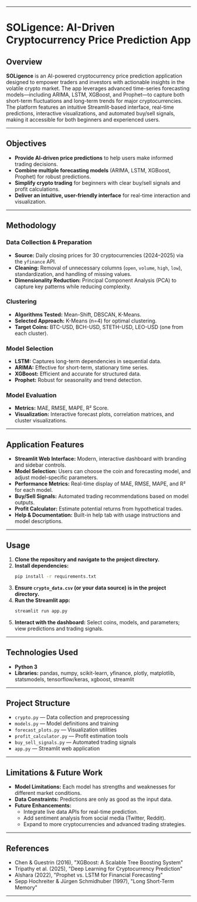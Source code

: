 
---

# SOLigence: AI-Driven Cryptocurrency Price Prediction App

## Overview

**SOLigence** is an AI-powered cryptocurrency price prediction application designed to empower traders and investors with actionable insights in the volatile crypto market. The app leverages advanced time-series forecasting models—including ARIMA, LSTM, XGBoost, and Prophet—to capture both short-term fluctuations and long-term trends for major cryptocurrencies. The platform features an intuitive Streamlit-based interface, real-time predictions, interactive visualizations, and automated buy/sell signals, making it accessible for both beginners and experienced users.

---

## Objectives

- **Provide AI-driven price predictions** to help users make informed trading decisions.
- **Combine multiple forecasting models** (ARIMA, LSTM, XGBoost, Prophet) for robust predictions.
- **Simplify crypto trading** for beginners with clear buy/sell signals and profit calculations.
- **Deliver an intuitive, user-friendly interface** for real-time interaction and visualization.

---

## Methodology

### Data Collection & Preparation

- **Source:** Daily closing prices for 30 cryptocurrencies (2024–2025) via the `yfinance` API.
- **Cleaning:** Removal of unnecessary columns (`open`, `volume`, `high`, `low`), standardization, and handling of missing values.
- **Dimensionality Reduction:** Principal Component Analysis (PCA) to capture key patterns while reducing complexity.

### Clustering

- **Algorithms Tested:** Mean-Shift, DBSCAN, K-Means.
- **Selected Approach:** K-Means (n=4) for optimal clustering.
- **Target Coins:** BTC-USD, BCH-USD, STETH-USD, LEO-USD (one from each cluster).

### Model Selection

- **LSTM:** Captures long-term dependencies in sequential data.
- **ARIMA:** Effective for short-term, stationary time series.
- **XGBoost:** Efficient and accurate for structured data.
- **Prophet:** Robust for seasonality and trend detection.

### Model Evaluation

- **Metrics:** MAE, RMSE, MAPE, R² Score.
- **Visualization:** Interactive forecast plots, correlation matrices, and cluster visualizations.

---

## Application Features

- **Streamlit Web Interface:** Modern, interactive dashboard with branding and sidebar controls.
- **Model Selection:** Users can choose the coin and forecasting model, and adjust model-specific parameters.
- **Performance Metrics:** Real-time display of MAE, RMSE, MAPE, and R² for each model.
- **Buy/Sell Signals:** Automated trading recommendations based on model outputs.
- **Profit Calculator:** Estimate potential returns from hypothetical trades.
- **Help & Documentation:** Built-in help tab with usage instructions and model descriptions.

---

## Usage

1. **Clone the repository and navigate to the project directory.**
2. **Install dependencies:**
   ```bash
   pip install -r requirements.txt
   ```
3. **Ensure `crypto_data.csv` (or your data source) is in the project directory.**
4. **Run the Streamlit app:**
   ```bash
   streamlit run app.py
   ```
5. **Interact with the dashboard:** Select coins, models, and parameters; view predictions and trading signals.

---

## Technologies Used

- **Python 3**
- **Libraries:** pandas, numpy, scikit-learn, yfinance, plotly, matplotlib, statsmodels, tensorflow/keras, xgboost, streamlit

---

## Project Structure

- `crypto.py` — Data collection and preprocessing
- `models.py` — Model definitions and training
- `forecast_plots.py` — Visualization utilities
- `profit_calculator.py` — Profit estimation tools
- `buy_sell_signals.py` — Automated trading signals
- `app.py` — Streamlit web application

---

## Limitations & Future Work

- **Model Limitations:** Each model has strengths and weaknesses for different market conditions.
- **Data Constraints:** Predictions are only as good as the input data.
- **Future Enhancements:**
  - Integrate live data APIs for real-time prediction.
  - Add sentiment analysis from social media (Twitter, Reddit).
  - Expand to more cryptocurrencies and advanced trading strategies.

---

## References

- Chen & Guestrin (2016), "XGBoost: A Scalable Tree Boosting System"
- Tripathy et al. (2025), "Deep Learning for Cryptocurrency Prediction"
- Alshara (2022), "Prophet vs. LSTM for Financial Forecasting"
- Sepp Hochreiter & Jürgen Schmidhuber (1997), "Long Short-Term Memory"

---



